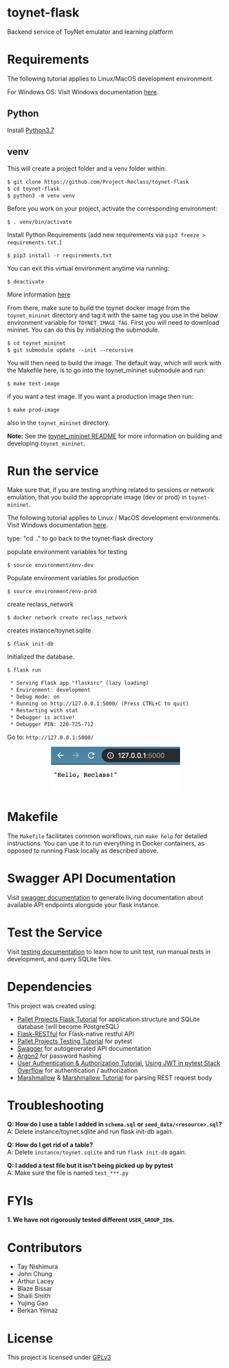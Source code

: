 # toynet-flask
Backend service of ToyNet emulator and learning platform

# Requirements
The following tutorial applies to Linux/MacOS development environment. 

For Windows OS: Visit Windows documentation [here](documentation/windows.md).

## Python
Install [Python3.7](https://www.python.org/downloads/)

## venv
This will create a project folder and a venv folder within:
```
$ git clone https://github.com/Project-Reclass/toynet-flask
$ cd toynet-flask
$ python3 -m venv venv
```

Before you work on your project, activate the corresponding environment:
```
$ . venv/bin/activate
```

Install Python Requirements (add new requirements via `pip3 freeze > requirements.txt.`)
```
$ pip3 install -r requirements.txt
```

You can exit this virtual environment anytime via running:
```
$ deactivate
```

More information [here](https://docs.python.org/3/library/venv.html)


From there, make sure to build the toynet docker image from the `toynet_mininet` directory and tag it with the same tag you use in the below environment variable for `TOYNET_IMAGE_TAG`. First you will need to download mininet. You can do this by initializing the submodule.

```
$ cd toynet_mininet
$ git submodule update --init --recursive
```

You will then need to build the image.  The default way, which will work with the Makefile here, is to go into the toynet_mininet submodule and run:

```
$ make test-image
```

if you want a test image. If you want a production image then run:

```
$ make prod-image
```

also in the `toynet_mininet` directory.

**Note:** See the [toynet_mininet README](https://github.com/Project-Reclass/toynet-flask/blob/main/toynet_mininet/README.md) for more information on building and developing `toynet_mininet`.

# Run the service
Make sure that, if you are testing anything related to sessions or network emulation, that you build the appropriate image (dev or prod) in `toynet-mininet`.

The following tutorial applies to Linux / MacOS development environments. Visit Windows documentation [here](documentation/windows.md).

type: "cd .." to go back to the toynet-flask directory


populate environment variables for testing

```
$ source environment/env-dev
```

Populate environment variables for production

```
$ source environment/env-prod
```

create reclass_network

```
$ docker network create reclass_network
```

 creates instance/toynet.sqlite

```
$ flask init-db 
```

Initialized the database.

```
$ flask run
```
```
 * Serving Flask app "flasksrc" (lazy loading)
 * Environment: development
 * Debug mode: on
 * Running on http://127.0.0.1:5000/ (Press CTRL+C to quit)
 * Restarting with stat
 * Debugger is active!
 * Debugger PIN: 220-725-712
```

Go to: `http://127.0.0.1:5000/`
<p align="center"> <kbd> <img src="documentation/images/hello-reclass.png" width="300" /> </kbd> </p>

# Makefile
The `Makefile` facilitates common workflows, run `make help` for detailed instructions.
You can use it to run everything in Docker containers, as opposed to running Flask locally as described above.

# Swagger API Documentation

Visit [swagger documentation](documentation/swagger.md) to generate living documentation about available API endpoints alongside your flask instance.

# Test the Service

Visit [testing documentation](documentation/testing.md) to learn how to unit test, run manual tests in development, and query SQLite files.

# Dependencies

This project was created using:
- [Pallet Projects Flask Tutorial](https://flask.palletsprojects.com/en/1.1.x/) for application structure and SQLite database (will become PostgreSQL)
- [Flask-RESTful](https://flask-restful.readthedocs.io/en/latest/quickstart.html) for Flask-native restful API
- [Pallet Projects Testing Tutorial](https://flask.palletsprojects.com/en/1.1.x/testing/) for pytest
- [Swagger](https://swagger.io/) for autogenerated API documentation
- [Argon2](https://argon2-cffi.readthedocs.io/en/stable/argon2.html) for password hashing
- [User Authentication & Authorization Tutorial](https://dev.to/paurakhsharma/flask-rest-api-part-3-authentication-and-authorization-5935), [Using JWT in pytest Stack Overflow](https://stackoverflow.com/questions/46846762/flask-jwt-extended-fake-authorization-header-during-testing-pytest) for authentication / authorization
- [Marshmallow](https://marshmallow.readthedocs.io/en/stable/index.html) & [Marshmallow Tutorial](https://www.cameronmacleod.com/blog/better-validation-flask-marshmallow) for parsing REST request body

# Troubleshooting

**Q: How do I use a table I added in `schema.sql` or `seed_data/<resource>.sql`?**<br/>
A: Delete instance/toynet.sqlite and run flask init-db again.

**Q: How do I get rid of a table?**<br/>
A: Delete `instance/toynet.sqlite` and run `flask init-db` again.

**Q: I added a test file but it isn't being picked up by pytest**<br/>
A: Make sure the file is named `test_***.py`

# FYIs

**1. We have not rigorously tested different `USER_GROUP_ID`s.**


# Contributors

* Tay Nishimura
* John Chung
* Arthur Lacey
* Blaze Bissar
* Shaili Smith
* Yujing Gao
* Berkan Yilmaz


# License
This project is licensed under [GPLv3](/LICENSE)
